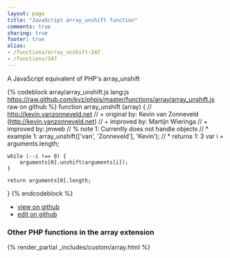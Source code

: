 ```yaml
---
layout: page
title: "JavaScript array_unshift function"
comments: true
sharing: true
footer: true
alias:
- /functions/array_unshift:347
- /functions/347
---
```

<!-- Generated by Rakefile:build -->
A JavaScript equivalent of PHP's array_unshift

{% codeblock array/array_unshift.js lang:js https://raw.github.com/kvz/phpjs/master/functions/array/array_unshift.js raw on github %}
function array_unshift (array) {
    // http://kevin.vanzonneveld.net
    // +   original by: Kevin van Zonneveld (http://kevin.vanzonneveld.net)
    // +   improved by: Martijn Wieringa
    // +   improved by: jmweb
    // %        note 1: Currently does not handle objects
    // *     example 1: array_unshift(['van', 'Zonneveld'], 'Kevin');
    // *     returns 1: 3
    var i = arguments.length;

    while (--i !== 0) {
        arguments[0].unshift(arguments[i]);
    }

    return arguments[0].length;
}
{% endcodeblock %}

 - [view on github](https://github.com/kvz/phpjs/blob/master/functions/array/array_unshift.js)
 - [edit on github](https://github.com/kvz/phpjs/edit/master/functions/array/array_unshift.js)

### Other PHP functions in the array extension
{% render_partial _includes/custom/array.html %}
